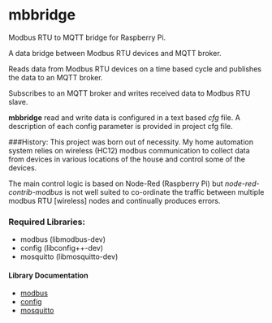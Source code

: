 # mbbridge
Modbus RTU to MQTT bridge for Raspberry Pi.

A data bridge between Modbus RTU devices and MQTT broker.

Reads data from Modbus RTU devices on a time based cycle and publishes the data to an MQTT broker.

Subscribes to an MQTT broker and writes received data to Modbus RTU slave.

**mbbridge** read and write data is configured in a text based *cfg* file. A description of each config parameter is provided in project cfg file.

###History:
This project was born out of necessity. My home automation system relies on wireless (HC12) modbus communication to collect data from devices in various locations of the house and control some of the devices.

The main control logic is based on Node-Red (Raspberry Pi) but *node-red-contrib-modbus* is not well suited to co-ordinate the traffic between multiple modbus RTU [wireless] nodes and continually produces errors.

### Required Libraries:
* modbus (libmodbus-dev)
* config (libconfig++-dev)
* mosquitto (libmosquitto-dev)

#### Library Documentation
* [modbus](https://libmodbus.org/documentation/)
* [config](https://hyperrealm.github.io/libconfig/libconfig_manual.html)
* [mosquitto](https://mosquitto.org/api/files/mosquitto-h.html)
